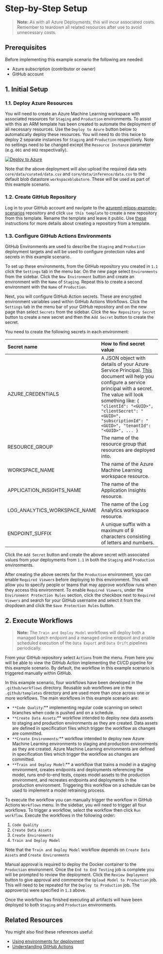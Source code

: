 # Step-by-Step Setup

> **Note:**
> As with all Azure Deployments, this will incur associated costs. Remember to teardown all related resources after use to avoid unnecessary costs.

## Prerequisites

Before implementing this example scenario the following are needed:

- Azure subscription (contributor or owner)
- GitHub account

## 1. Initial Setup

### 1.1. Deploy Azure Resources

You will need to create an Azure Machine Learning workspace with associated resources for `Staging` and `Production` environments. To assist with this an ARM template has been created to automate the deployment of all necessary resources. Use the `Deploy to Azure` button below to automatically deploy these resources. You will need to do this twice to deploy 2 separate instances for `Staging` and `Production` respectively. Note no settings need to be changed except the `Resource Instance` parameter (e.g. `001` and `002` respectivally).

[![Deploy to Azure](https://aka.ms/deploytoazurebutton)](https://portal.azure.com/#create/Microsoft.Template/uri/https%3A%2F%2Fraw.githubusercontent.com%2Fnfmoore%2Fazureml-mlops-example-scenarios%2Fdevelopment%2Finfrastructure%2Fmain.json)

Note that the above deployment will also upload the required data sets `core/data/curated/data.csv` and `core/data/inference/data.csv` to the default blob datastore `workspaceblobstore`. These will be used as part of this example scenario.

### 1.2. Create GitHub Repository

Log in to your GitHub account and navigate to the [azureml-mlops-example-scenarios](https://github.com/nfmoore/azureml-mlops-example-scenarios) repository and click `use this template` to create a new repository from this template. Rename the template and leave it public. Use [these](https://docs.github.com/en/github/creating-cloning-and-archiving-repositories/creating-a-repository-from-a-template) instructions for more details about creating a repository from a template.

### 1.3. Configure GitHub Actions Environments

GitHub Environments are used to describe the `Staging` and `Production` deployment targets and will be used to configure protection rules and secrets in this example scenario.

To set up these environments, from the GitHub repository you created in `1.1` click the `Settings` tab in the menu bar. On the new page select `Environments` from the sidebar. Click the `New Environment` button and create an environment with the `Name` of `Staging`. Repeat this to create a second environment with the `Name` of `Production`.

Next, you will configure GitHub Action secrets. These are encrypted environment variables used within GitHub Actions Workflows. Click the `Settings` tab in the menu bar of your GitHub repository and on the new page than select `Secrets` from the sidebar. Click the `New Repository Secret` button to create a new secret and then the `Add Secret` button to create the secret.

You need to create the following secrets in each environment:

| Secret name | How to find secret value |
|:------------|:-------------------------|
| AZURE_CREDENTIALS | A JSON object with details of your Azure Service Principal. [This](https://github.com/marketplace/actions/azure-login#configure-deployment-credentials) document will help you configure a service principal with a secret. The value will look something like: `{ "clientId": "<GUID>", "clientSecret": "<GUID>", "subscriptionId": "<GUID>", "tenantId": "<GUID>", ... }`|
| RESOURCE_GROUP | The name of the resource group that resources are deployed into. |
| WORKSPACE_NAME | The name of the Azure Machine Learning workspace resource. |
| APPLICATION_INSIGHTS_NAME | The name of the Application Insights resource. |
| LOG_ANALYTICS_WORKSPACE_NAME | The name of the Log Analytics workspace resource. |
| ENDPOINT_SUFFIX | A unique suffix with a maximum of 9 characters consisting of letters and numbers. |

Click the `Add Secret` button and create the above secret with associated values from your deployments from `1.1` in both the `Staging` and `Production` environments.

After creating the above secrets for the `Production` environment, you can enable `Required Viewers` before deploying to this environment. This will allow you to specify people or teams that may approve workflow runs when they access this environment. To enable `Required Viewers`, under the `Environment Protection Rules` section, click the checkbox next to `Required Viewers` and search for your GitHub username and select it from the dropdown and click the `Save Protection Rules` button.

## 2. Execute Workflows

> **Note:**
> The `Train and Deploy Model` workflows will deploy both a managed batch endpoint and a managed online endpoint and enable scheduled execution of the `Data Export` and `Data Drift` pipelines periodically.

From your GitHub repository select `Actions` from the menu. From here you will be able to view the GitHub Action implementing the CI/CD pipeline for this example scenario. By default, the workflow in this example scenario is triggered manually within GitHub.

In this example scenario, four workflows have been developed in the `.github/workflows` directory. Reusable sub workflows are in the `.github/templates` directory and are used more than once across one or more workflows. The main workflows in this example scenario are:

- `**Code Quality`:** implementing regular code scanning on select branches when code is pushed and on a schedule.
- `**Create Data Assets`:** workflow intended to deploy new data assets to staging and production environments as they are created. Data assets are defined in specification files which trigger the workflow as changes are committed.
- `**Create Environments`:** workflow intended to deploy new Azure Machine Learning environments to staging and production environments as they are created. Azure Machine Learning environments are defined in specification files which trigger the workflow as changes are committed.
- `**Train and Deploy Model`:** a workflow that trains a model in a staging environment, creates endpoints and deployments referencing the model, runs end-to-end tests, copies model assets to the production environment, and recreates endpoints and deployments in the production environment. Triggering this workflow on a schedule can be used to implement a model retraining process.

To execute the workflow you can manually trigger the workflow in GitHub Actions `Workflows` menu. In the sidebar, you will need to trigger all four workflows. To trigger a workflow, select the workflow then click `Run workflow`. Execute the workflows in the following order:

1. `Code Quality`
2. `Create Data Assets`
3. `Create Environments`
4. `Train and Deploy Model`

Note that the `Train and Deploy Model` workflow depends on `Create Data Assets` and `Create Environments`

Manual approval is required to deploy the Docker container to the `Production` environment. Once the `End to End Testing` job is complete you will be prompted to review the deployment. Click the `Review Deployment` button to give approval and commence the `Upload Model to Production` job. This will need to be repeated for the `Deploy to Production` job. The approver(s) were specified in `1.3` above.

Once the workflow has finished executing all artifacts will have been deployed to both `Staging` and `Production` environments.

## Related Resources

You might also find these references useful:

- [Using environments for deployment](https://docs.github.com/en/actions/deployment/targeting-different-environments/using-environments-for-deployment)
- [Understanding GitHub Actions](https://docs.github.com/en/actions/learn-github-actions/understanding-github-actions)
